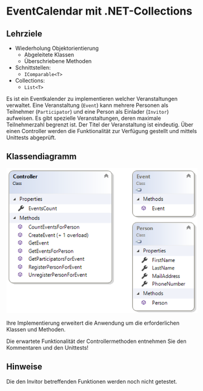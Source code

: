 # EventCalendar mit .NET-Collections


## Lehrziele

* Wiederholung Objektorientierung
    * Abgeleitete Klassen
    * Überschriebene Methoden
*	Schnittstellen:
    * `IComparable<T>`
*	Collections: 
    * `List<T>`

Es ist ein Eventkalender zu implementieren welcher Veranstaltungen verwaltet. Eine Veranstaltung (`Event`) kann mehrere Personen als Teilnehmer (`Participator`) und eine Person als Einlader (`Invitor`) aufweisen. Es gibt spezielle Veranstaltungen, deren maximale Teilnehmerzahl begrenzt ist. Der Titel der Veranstaltung ist eindeutig.
Über einen Controller werden die Funktionalität zur Verfügung gestellt und mittels Unittests abgeprüft.

## Klassendiagramm

 ![Übersicht](./images/class-diagram.png)

Ihre Implementierung erweitert die Anwendung um die erforderlichen Klassen und Methoden.

Die erwartete Funktionalität der Controllermethoden entnehmen Sie den Kommentaren und den Unittests!

## Hinweise
Die den Invitor betreffenden Funktionen werden noch nicht getestet.